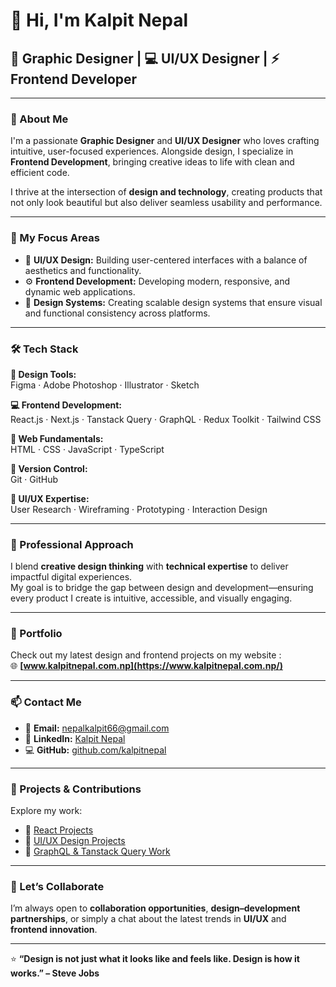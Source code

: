 # 👋 Hi, I'm **Kalpit Nepal**

## 🎨 Graphic Designer | 💻 UI/UX Designer | ⚡ Frontend Developer

---

### 🌟 About Me  
I'm a passionate **Graphic Designer** and **UI/UX Designer** who loves crafting intuitive, user-focused experiences. Alongside design, I specialize in **Frontend Development**, bringing creative ideas to life with clean and efficient code.  

I thrive at the intersection of **design and technology**, creating products that not only look beautiful but also deliver seamless usability and performance.

---

### 🧠 My Focus Areas  
- 🎯 **UI/UX Design:** Building user-centered interfaces with a balance of aesthetics and functionality.  
- ⚙️ **Frontend Development:** Developing modern, responsive, and dynamic web applications.  
- 🧩 **Design Systems:** Creating scalable design systems that ensure visual and functional consistency across platforms.  

---

### 🛠️ Tech Stack  

**🎨 Design Tools:**  
Figma · Adobe Photoshop · Illustrator · Sketch  

**💻 Frontend Development:**  
React.js · Next.js · Tanstack Query · GraphQL · Redux Toolkit · Tailwind CSS  

**🧩 Web Fundamentals:**  
HTML · CSS · JavaScript · TypeScript  

**🔧 Version Control:**  
Git · GitHub  

**🧠 UI/UX Expertise:**  
User Research · Wireframing · Prototyping · Interaction Design  

---

### 💼 Professional Approach  
I blend **creative design thinking** with **technical expertise** to deliver impactful digital experiences.  
My goal is to bridge the gap between design and development—ensuring every product I create is intuitive, accessible, and visually engaging.

---

### 📂 Portfolio  
Check out my latest design and frontend projects on my website :  
🌐 **[www.kalpitnepal.com.np](https://www.kalpitnepal.com.np/)**

---

### 📫 Contact Me  
- 📧 **Email:** [nepalkalpit66@gmail.com](mailto:nepalkalpit66@gmail.com)  
- 💼 **LinkedIn:** [Kalpit Nepal](https://www.linkedin.com/in/kalpit-nepal-0086aa331)  
- 💻 **GitHub:** [github.com/kalpitnepal](https://github.com/kalpitnepal)

---

### 🚀 Projects & Contributions  
Explore my work:  
- 🔹 [React Projects](https://github.com/kalpitnepal?tab=repositories&q=react)  
- 🔹 [UI/UX Design Projects](https://github.com/kalpitnepal?tab=repositories&q=design)  
- 🔹 [GraphQL & Tanstack Query Work](https://github.com/kalpitnepal?tab=repositories&q=graphql)

---

### 💬 Let’s Collaborate  
I’m always open to **collaboration opportunities**, **design–development partnerships**, or simply a chat about the latest trends in **UI/UX** and **frontend innovation**.  

---

⭐ **“Design is not just what it looks like and feels like. Design is how it works.” – Steve Jobs**
